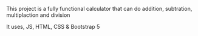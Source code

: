 This project is a fully functional calculator that can do addition, subtration, multiplaction and division

It uses, JS, HTML, CSS & Bootstrap 5